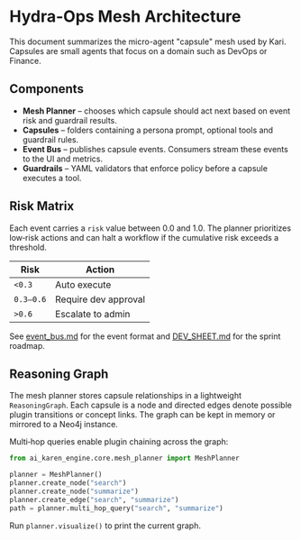 # Hydra-Ops Mesh Architecture

This document summarizes the micro-agent "capsule" mesh used by Kari. Capsules are small agents that focus on a domain such as DevOps or Finance.

## Components

- **Mesh Planner** – chooses which capsule should act next based on event risk and guardrail results.
- **Capsules** – folders containing a persona prompt, optional tools and guardrail rules.
- **Event Bus** – publishes capsule events. Consumers stream these events to the UI and metrics.
- **Guardrails** – YAML validators that enforce policy before a capsule executes a tool.

## Risk Matrix

Each event carries a `risk` value between 0.0 and 1.0. The planner prioritizes low‑risk actions and can halt a workflow if the cumulative risk exceeds a threshold.

| Risk | Action |
| ---- | ------ |
| `<0.3` | Auto execute |
| `0.3–0.6` | Require dev approval |
| `>0.6` | Escalate to admin |

See [event_bus.md](event_bus.md) for the event format and [DEV_SHEET.md](../DEV_SHEET.md) for the sprint roadmap.

## Reasoning Graph

The mesh planner stores capsule relationships in a lightweight `ReasoningGraph`. Each capsule is a node and directed edges denote possible plugin transitions or concept links. The graph can be kept in memory or mirrored to a Neo4j instance.

Multi‑hop queries enable plugin chaining across the graph:

```python
from ai_karen_engine.core.mesh_planner import MeshPlanner

planner = MeshPlanner()
planner.create_node("search")
planner.create_node("summarize")
planner.create_edge("search", "summarize")
path = planner.multi_hop_query("search", "summarize")
```

Run `planner.visualize()` to print the current graph.
